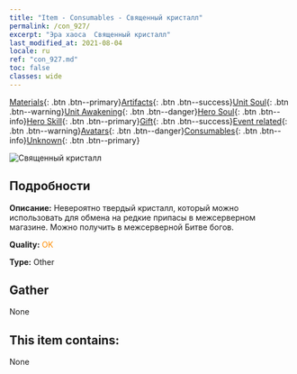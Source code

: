 ```yaml
---
title: "Item - Consumables - Священный кристалл"
permalink: /con_927/
excerpt: "Эра хаоса  Священный кристалл"
last_modified_at: 2021-08-04
locale: ru
ref: "con_927.md"
toc: false
classes: wide
---
```

 [Materials](/ItemsRU/){: .btn .btn--primary}[Artifacts](/ItemsRU/Artifacts/){: .btn .btn--success}[Unit Soul](/ItemsRU/UnitSoul/){: .btn .btn--warning}[Unit Awakening](/ItemsRU/UnitAwakening/){: .btn .btn--danger}[Hero Soul](/ItemsRU/HeroSoul/){: .btn .btn--info}[Hero Skill](/ItemsRU/HeroSkill/){: .btn .btn--primary}[Gift](/ItemsRU/Gift/){: .btn .btn--success}[Event related](/ItemsRU/Events/){: .btn .btn--warning}[Avatars](/ItemsRU/Avatars/){: .btn .btn--danger}[Consumables](/ItemsRU/Consumables/){: .btn .btn--info}[Unknown](/ItemsRU/Unknown/){: .btn .btn--primary}

 ![Священный кристалл](/images/t/i_godStone.png)

## Подробности
 **Описание:** Невероятно твердый кристалл, который можно использовать для обмена на редкие припасы в межсерверном магазине. Можно получить в межсерверной Битве богов.

 **Quality:** <span style="color: #FF8C00">OK</span>

 **Type:** Other

## Gather

  None

## This item contains:

  None

